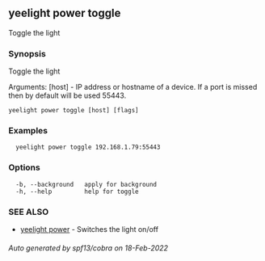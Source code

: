 ## yeelight power toggle

Toggle the light

### Synopsis

Toggle the light

Arguments:
  [host] - IP address or hostname of a device. If a port is missed then by default will be used 55443.

```
yeelight power toggle [host] [flags]
```

### Examples

```
  yeelight power toggle 192.168.1.79:55443
```

### Options

```
  -b, --background   apply for background
  -h, --help         help for toggle
```

### SEE ALSO

* [yeelight power](yeelight_power.md)	 - Switches the light on/off

###### Auto generated by spf13/cobra on 18-Feb-2022
